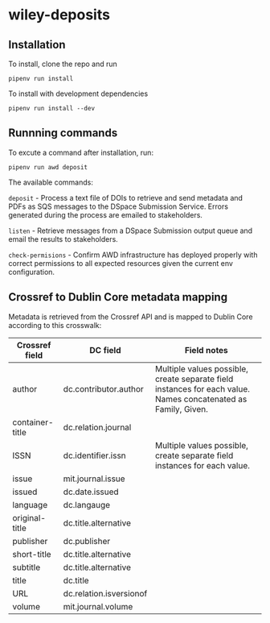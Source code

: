 # wiley-deposits


## Installation

To install, clone the repo and run 

```
pipenv run install 

```

To install with development dependencies

```
pipenv run install --dev
```

## Runnning commands

To excute a command after installation, run:

```
pipenv run awd deposit
```

The available commands:

`deposit` - Process a text file of DOIs to retrieve and send metadata and PDFs as SQS messages to the DSpace Submission Service. Errors generated during the process are emailed to stakeholders.

`listen` - Retrieve messages from a DSpace Submission output queue and email the results to stakeholders.

`check-permisions` - Confirm AWD infrastructure has deployed properly with correct permissions to all expected resources given the current env configuration.

## Crossref to Dublin Core metadata mapping
Metadata is retrieved from the Crossref API and is mapped to Dublin Core according to this crosswalk:

Crossref field|DC field|Field notes
------ | ------ | -------
author|dc.contributor.author|Multiple values possible, create separate field instances for each value. Names concatenated as Family, Given.
container-title|dc.relation.journal|
ISSN|dc.identifier.issn|Multiple values possible, create separate field instances for each value.
issue|mit.journal.issue|
issued|dc.date.issued|
language|dc.langauge|
original-title|dc.title.alternative|
publisher|dc.publisher|
short-title|dc.title.alternative|
subtitle|dc.title.alternative|
title|dc.title|
URL|dc.relation.isversionof|
volume|mit.journal.volume|